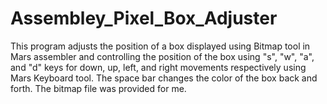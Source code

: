 # Assembley_Pixel_Box_Adjuster
This program adjusts the position of a box displayed using Bitmap tool in Mars assembler and controlling the position of the box using "s", "w", "a", and "d" keys for 
down, up, left, and right movements respectively using Mars Keyboard tool. The space bar changes the color of the box back and forth.
The bitmap file was provided for me.

